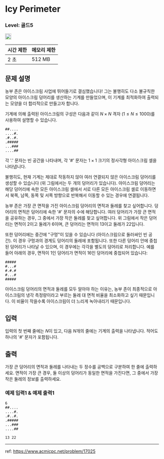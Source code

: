 # Icy Perimeter

### Level: 골드5

<img class="left" src="https://d2gd6pc034wcta.cloudfront.net/tier/11.svg" style="width: 20px" />

| 시간 제한 | 메모리 제한 |
| -------- | ---------- |
| 2 초 | 512 MB |

## 문제 설명

농부 존은 아이스크림 사업에 뛰어들기로 결심했습니다! 그는 불행히도 다소 불규칙한 모양의 아이스크림 덩어리를 생산하는 기계를 만들었으며, 이 기계를 최적화하여 출력되는 모양을 더 합리적으로 만들고자 합니다.

기계에 의해 출력된 아이스크림의 구성은 다음과 같이 $N \times N$ 격자 ($1 \leq N \leq 1000$)를 사용하여 설명할 수 있습니다.

```text
##....
....#.
.#..#.
.#####
...###
....##
```

각 '.' 문자는 빈 공간을 나타내며, 각 '#' 문자는 $1 \times 1$ 크기의 정사각형 아이스크림 셀을 나타냅니다.

불행히도, 현재 기계는 제대로 작동하지 않아 여러 연결되지 않은 아이스크림 덩어리를 생성할 수 있습니다 (위 그림에서는 두 개의 덩어리가 있습니다). 아이스크림 덩어리는 해당 덩어리에 속한 모든 아이스크림 셀에서 서로 다른 모든 아이스크림 셀로 이동하면서 북쪽, 남쪽, 동쪽 및 서쪽 방향으로 반복해서 이동할 수 있는 경우에 연결됩니다.

농부 존은 가장 큰 면적을 가진 아이스크림 덩어리의 면적과 둘레를 찾고 싶어합니다. 덩어리의 면적은 덩어리에 속한 '#' 문자의 수에 해당합니다. 여러 덩어리가 가장 큰 면적을 공유하는 경우, 그 중에서 가장 작은 둘레를 찾고 싶어합니다. 위 그림에서 작은 덩어리는 면적이 2이고 둘레가 6이며, 큰 덩어리는 면적이 13이고 둘레가 22입니다.

또한 덩어리에는 중간에 "구멍"이 있을 수 있습니다 (아이스크림으로 둘러싸인 빈 공간). 이 경우 구멍과의 경계도 덩어리의 둘레에 포함됩니다. 또한 다른 덩어리 안에 중첩된 덩어리가 나타날 수 있으며, 이 경우에는 각각을 별도의 덩어리로 처리합니다. 예를 들어 아래의 경우, 면적이 1인 덩어리가 면적이 16인 덩어리에 중첩되어 있습니다:

```text
#####
#...#
#.#.#
#...#
#####
```

아이스크림 덩어리의 면적과 둘레를 모두 알아야 하는 이유는, 농부 존이 최종적으로 아이스크림의 냉각 측정량이라고 부르는 둘레 대 면적 비율을 최소화하고 싶기 때문입니다. 이 비율이 작을수록 아이스크림이 더 느리게 녹아내리기 때문입니다.

## 입력

입력의 첫 번째 줄에는 $N$이 있고, 다음 $N$개의 줄에는 기계의 출력을 나타냅니다. 적어도 하나의 '#' 문자가 포함됩니다.

## 출력

가장 큰 덩어리의 면적과 둘레를 나타내는 두 정수를 공백으로 구분하여 한 줄에 출력하세요. 면적이 가장 큰 경우, 둘 이상의 덩어리가 동일한 면적을 가진다면, 그 중에서 가장 작은 둘레의 정보를 출력하세요.

### 예제 입력1 & 예제 출력1

```text
6
##....
....#.
.#..#.
.#####
...###
....##

```

```text
13 22

```

---

ref: https://www.acmicpc.net/problem/17025




